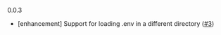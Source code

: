 0.0.3

* [enhancement] Support for loading .env in a different directory ([#3](https://github.com/gosuri/vagrant-env/pull/3))
